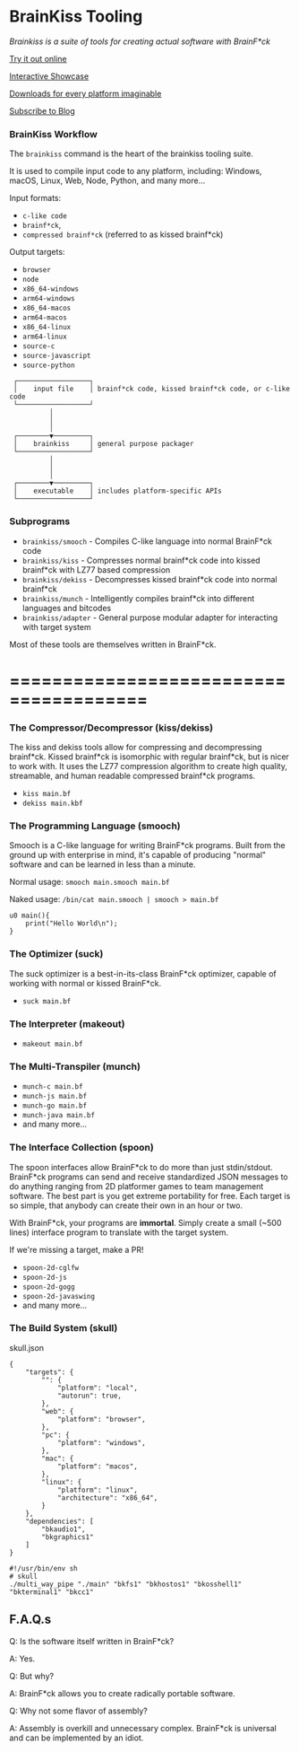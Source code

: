 # BrainKiss Tooling

*Brainkiss is a suite of tools for creating actual software with BrainF\*ck*

[Try it out online]()

[Interactive Showcase]()

[Downloads for every platform imaginable]()

[Subscribe to Blog]()

### BrainKiss Workflow
The `brainkiss` command is the heart of the brainkiss tooling suite.

It is used to compile input code to any platform, including: Windows, macOS, Linux, Web, Node, Python, and many more...

Input formats:

- `c-like code`
- `brainf*ck`,
- `compressed brainf*ck` (referred to as kissed brainf*ck)

Output targets:

- `browser`
- `node`
- `x86_64-windows`
- `arm64-windows`
- `x86_64-macos`
- `arm64-macos`
- `x86_64-linux`
- `arm64-linux`
- `source-c`
- `source-javascript`
- `source-python`

```
 ┌──────────────────┐
 │    input file    │ brainf*ck code, kissed brainf*ck code, or c-like code
 └──────────────────┘
          │
          │
          │
 ┌────────▼─────────┐
 │    brainkiss     │ general purpose packager
 └──────────────────┘
          │
          │
          │
 ┌────────▼─────────┐
 │    executable    │ includes platform-specific APIs
 └──────────────────┘
```


### Subprograms
- `brainkiss/smooch` - Compiles C-like language into normal BrainF\*ck code
- `brainkiss/kiss` - Compresses normal brainf\*ck code into kissed brainf\*ck with LZ77 based compression
- `brainkiss/dekiss` - Decompresses kissed brainf\*ck code into normal brainf\*ck
- `brainkiss/munch` - Intelligently compiles brainf\*ck into different languages and bitcodes
- `brainkiss/adapter` - General purpose modular adapter for interacting with target system

Most of these tools are themselves written in BrainF\*ck.

# =======================================

### The Compressor/Decompressor (kiss/dekiss)
The kiss and dekiss tools allow for compressing and decompressing brainf\*ck. Kissed brainf\*ck is isomorphic with regular brainf\*ck, but is nicer to work with. It uses the LZ77 compression algorithm to create high quality, streamable, and human readable compressed brainf\*ck programs.

- `kiss main.bf`
- `dekiss main.kbf`

### The Programming Language (smooch)
Smooch is a C-like language for writing BrainF*ck programs. Built from the ground up with enterprise in mind, it's capable of producing "normal" software and can be learned in less than a minute.

Normal usage:
`smooch main.smooch main.bf`

Naked usage: `/bin/cat main.smooch | smooch > main.bf`

```
u0 main(){
	print("Hello World\n");
}
```


### The Optimizer (suck)
The suck optimizer is a best-in-its-class BrainF\*ck optimizer, capable of working with normal or kissed BrainF\*ck.

- `suck main.bf`

### The Interpreter (makeout)

- `makeout main.bf`

### The Multi-Transpiler (munch)

- `munch-c main.bf`
- `munch-js main.bf`
- `munch-go main.bf`
- `munch-java main.bf`
- and many more...

### The Interface Collection (spoon)
The spoon interfaces allow BrainF\*ck to do more than just stdin/stdout. BrainF\*ck programs can send and receive standardized JSON messages to do anything ranging from 2D platformer games to team management software. The best part is you get extreme portability for free. Each target is so simple, that anybody can create their own in an hour or two.

With BrainF\*ck, your programs are **immortal**. Simply create a small (~500 lines) interface program to translate with the target system.

If we're missing a target, make a PR!

- `spoon-2d-cglfw`
- `spoon-2d-js`
- `spoon-2d-gogg`
- `spoon-2d-javaswing`
- and many more...

### The Build System (skull)
skull.json

```
{
    "targets": {
        "": {
            "platform": "local",
            "autorun": true,
        },
        "web": {
            "platform": "browser",
        },
        "pc": {
            "platform": "windows",
        },
        "mac": {
            "platform": "macos",
        },
        "linux": {
            "platform": "linux",
            "architecture": "x86_64",
        }
    },
    "dependencies": [
        "bkaudio1",
        "bkgraphics1"
    ]
}

```

```
#!/usr/bin/env sh
# skull
./multi_way_pipe "./main" "bkfs1" "bkhostos1" "bkosshell1" "bkterminal1" "bkcc1"

```
## F.A.Q.s
Q: Is the software itself written in BrainF\*ck?

A: Yes.

Q: But why?

A: BrainF\*ck allows you to create radically portable software.

Q: Why not some flavor of assembly?

A: Assembly is overkill and unnecessary complex. BrainF\*ck is universal and can be implemented by an idiot.
